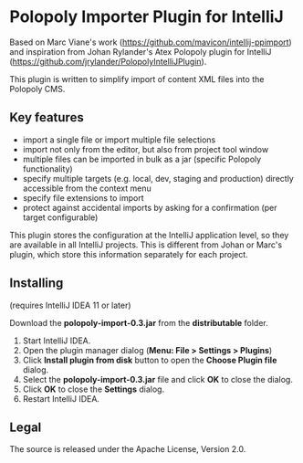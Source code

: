# Polopoly Importer Plugin for IntelliJ

Based on Marc Viane's work (https://github.com/mavicon/intellij-ppimport) and inspiration from Johan Rylander's Atex
Polopoly plugin for IntelliJ (https://github.com/jrylander/PolopolyIntelliJPlugin).

This plugin is written to simplify import of content XML files into the Polopoly CMS.

## Key features

* import a single file or import multiple file selections
* import not only from the editor, but also from project tool window
* multiple files can be imported in bulk as a jar (specific Polopoly functionality)
* specify multiple targets (e.g. local, dev, staging and production) directly accessible from the context menu
* specify file extensions to import
* protect against accidental imports by asking for a confirmation (per target configurable)

This plugin stores the configuration at the IntelliJ application level, so they are available in all IntelliJ projects.
This is different from Johan or Marc's plugin, which store this information separately for each project.

## Installing

(requires IntelliJ IDEA 11 or later)

Download the **polopoly-import-0.3.jar** from the **distributable** folder.

1. Start IntelliJ IDEA.
2. Open the plugin manager dialog (**Menu: File > Settings > Plugins**)
3. Click **Install plugin from disk** button to open the **Choose Plugin file** dialog.
4. Select the **polopoly-import-0.3.jar** file and click **OK** to close the dialog.
5. Click **OK** to close the **Settings** dialog.
6. Restart IntelliJ IDEA.

## Legal

The source is released under the Apache License, Version 2.0.
